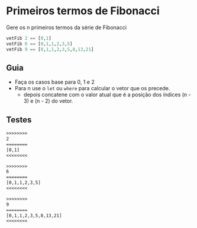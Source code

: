# Primeiros termos de Fibonacci

Gere os n primeiros termos da série de Fibonacci

```hs
vetFib 2 == [0,1]
vetFib 6 == [0,1,1,2,3,5]
vetFib 9 == [0,1,1,2,3,5,8,13,21]
```

## Guia

- Faça os casos base para 0, 1 e 2
- Para n use o `let` ou `where` para calcular o vetor que os precede.
  - depois concatene com o valor atual que é a posição dos índices (n - 3) e (n - 2) do vetor.

## Testes

```txt
>>>>>>>>
2
========
[0,1]
<<<<<<<<

>>>>>>>>
6
========
[0,1,1,2,3,5]
<<<<<<<<

>>>>>>>>
9
========
[0,1,1,2,3,5,8,13,21]
<<<<<<<<

```
